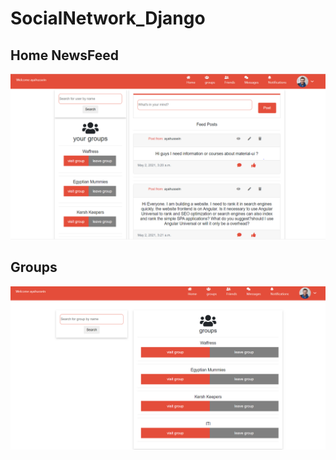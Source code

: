 # SocialNetwork_Django

## Home NewsFeed
![](preview/homeFeed.PNG)

## Groups
![](preview/groups.PNG)
